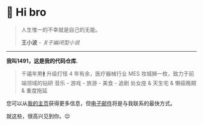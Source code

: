 # 👋 Hi bro

> 人生惟一的不幸就是自己的无能。
>
> **王小波** - _关于幽闭型小说_

---

**我叫1491，这是我的代码仓库.**

> 千禧年男🚹
> 升级打怪 4 年有余，医疗器械行业 MES 攻城狮一枚，致力于前端领域的钻研
> 音乐 - 游戏 - 旅游 - 美食 - 追剧
> 处女座 & 天生宅 & 懒癌晚期 & 重度拖延


您可以从[我的主页](https://yuanjunjie.top/)获得更多信息，但[电子邮件](3052971491@qq.com)将是与我联系的最快方式。

就这些，很高兴见到你。😉
